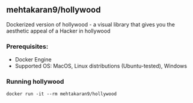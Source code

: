## mehtakaran9/hollywood

Dockerized version of hollywood - a visual library that gives you the aesthetic appeal of a Hacker in hollywood

### Prerequisites:

 - Docker Engine 
 - Supported OS: MacOS, Linux distributions (Ubuntu-tested), Windows 

### Running hollywood 

```
docker run -it --rm mehtakaran9/hollywood
```
